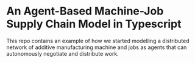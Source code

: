 # An Agent-Based Machine-Job Supply Chain Model in Typescript

This repo contains an example of how we started modelling a distributed network of additive manufacturing machine and jobs as agents that can autonomously negotiate and distribute work.
